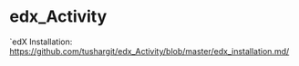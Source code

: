 edx_Activity
============

`edX Installation: https://github.com/tushargit/edx_Activity/blob/master/edx_installation.md/

